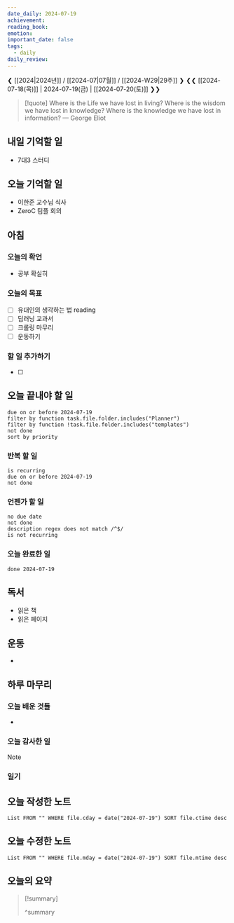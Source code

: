 ```yaml
---
date_daily: 2024-07-19
achievement: 
reading_book: 
emotion: 
important_date: false
tags:
  - daily
daily_review:
---
```

❮ [[2024|2024년]] / [[2024-07|07월]] / [[2024-W29|29주]] ❯
❮❮ [[2024-07-18(목)]] | 2024-07-19(금) | [[2024-07-20(토)]] ❯❯


> [!quote] Where is the Life we have lost in living? Where is the wisdom we have lost in knowledge? Where is the knowledge we have lost in information?
> — George Eliot

## 내일 기억할 일 
- 7대3 스터디

## 오늘 기억할 일
- 이한준 교수님 식사
- ZeroC 팀플 회의
## 아침 
### 오늘의 확언 
- 공부 확실히
### 오늘의 목표 
- [ ] 유대인의 생각하는 법 reading 
- [ ] 딥러닝 교과서
- [ ] 크롤링 마무리
- [ ] 운동하기

### 할 일 추가하기 
- [ ] 

## 오늘 끝내야 할 일 
```tasks
due on or before 2024-07-19 
filter by function task.file.folder.includes("Planner") 
filter by function !task.file.folder.includes("templates") 
not done 
sort by priority 
```
### 반복 할 일 
```tasks
is recurring
due on or before 2024-07-19 
not done
```

### 언젠가 할 일 
```tasks 
no due date 
not done 
description regex does not match /^$/
is not recurring
``` 
### 오늘 완료한 일 
```tasks
done 2024-07-19 
``` 
## 독서 
- 읽은 책 
- 읽은 페이지 
## 운동 
- 
## 하루 마무리 
### 오늘 배운 것들 
- 
### 오늘 감사한 일 
>[!note] 


### 일기 
## 오늘 작성한 노트 
```dataview 
List FROM "" WHERE file.cday = date("2024-07-19") SORT file.ctime desc 
``` 
## 오늘 수정한 노트 
 ```dataview 
 List FROM "" WHERE file.mday = date("2024-07-19") SORT file.mtime desc 
 ```
 ## 오늘의 요약
>[!summary]
>
>^summary

